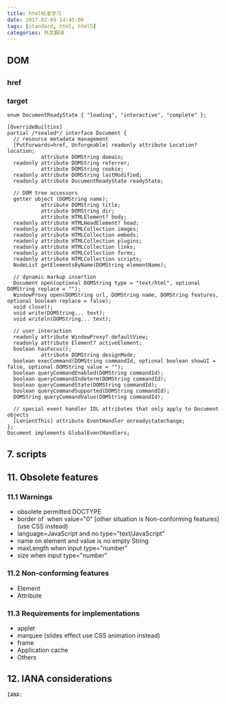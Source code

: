 ```yaml
---
title: html标准学习
date: 2017-02-09 14:45:00
tags: [standard, html, html5]
categories: 外文翻译
---
```


## DOM

## <base>


### href

### target


```
enum DocumentReadyState { "loading", "interactive", "complete" };

[OverrideBuiltins]
partial /*sealed*/ interface Document {
  // resource metadata management
  [PutForwards=href, Unforgeable] readonly attribute Location? location;
           attribute DOMString domain;
  readonly attribute DOMString referrer;
           attribute DOMString cookie;
  readonly attribute DOMString lastModified;
  readonly attribute DocumentReadyState readyState;

  // DOM tree accessors
  getter object (DOMString name);
           attribute DOMString title;
           attribute DOMString dir;
           attribute HTMLElement? body;
  readonly attribute HTMLHeadElement? head;
  readonly attribute HTMLCollection images;
  readonly attribute HTMLCollection embeds;
  readonly attribute HTMLCollection plugins;
  readonly attribute HTMLCollection links;
  readonly attribute HTMLCollection forms;
  readonly attribute HTMLCollection scripts;
  NodeList getElementsByName(DOMString elementName);

  // dynamic markup insertion
  Document open(optional DOMString type = "text/html", optional DOMString replace = "");
  WindowProxy open(DOMString url, DOMString name, DOMString features, optional boolean replace = false);
  void close();
  void write(DOMString... text);
  void writeln(DOMString... text);

  // user interaction
  readonly attribute WindowProxy? defaultView;
  readonly attribute Element? activeElement;
  boolean hasFocus();
           attribute DOMString designMode;
  boolean execCommand(DOMString commandId, optional boolean showUI = false, optional DOMString value = "");
  boolean queryCommandEnabled(DOMString commandId);
  boolean queryCommandIndeterm(DOMString commandId);
  boolean queryCommandState(DOMString commandId);
  boolean queryCommandSupported(DOMString commandId);
  DOMString queryCommandValue(DOMString commandId);

  // special event handler IDL attributes that only apply to Document objects
  [LenientThis] attribute EventHandler onreadystatechange;
};
Document implements GlobalEventHandlers;
```

## 7. scripts

## 11. Obsolete features

### 11.1 Warnings

- obsolete permitted DOCTYPE
- border of <img> when value="0" [other situation is Non-conforming features] (use CSS instead)
- language=JavaScript and no type="text/JavaScript"
- name on <a> element and value is no empty String
- maxLength when input type="number"
- size when input type="number"

### 11.2 Non-conforming features

- Element
- Attribute

### 11.3 Requirements for implementations

- applet
- marquee (slides effect use CSS animation instead)
- frame
- Application cache
- Others


## 12. IANA considerations
```
IANA:
```

